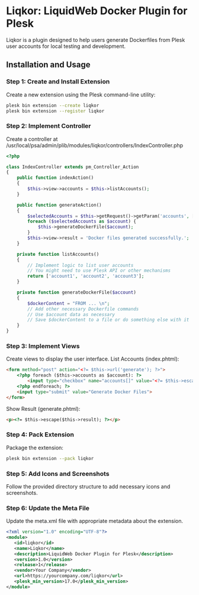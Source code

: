 # Liqkor: LiquidWeb Docker Plugin for Plesk

Liqkor is a plugin designed to help users generate Dockerfiles from Plesk user accounts for local testing and development.

## Installation and Usage

### Step 1: Create and Install Extension
Create a new extension using the Plesk command-line utility:

```sh
plesk bin extension --create liqkor
plesk bin extension --register liqkor
```

### Step 2: Implement Controller
Create a controller at /usr/local/psa/admin/plib/modules/liqkor/controllers/IndexController.php

```php
<?php

class IndexController extends pm_Controller_Action
{
    public function indexAction()
    {
        $this->view->accounts = $this->listAccounts();
    }

    public function generateAction()
    {
        $selectedAccounts = $this->getRequest()->getParam('accounts', []);
        foreach ($selectedAccounts as $account) {
            $this->generateDockerFile($account);
        }
        $this->view->result = 'Docker files generated successfully.';
    }

    private function listAccounts()
    {
        // Implement logic to list user accounts
        // You might need to use Plesk API or other mechanisms
        return ['account1', 'account2', 'account3'];
    }

    private function generateDockerFile($account)
    {
        $dockerContent = "FROM ... \n";
        // Add other necessary Dockerfile commands
        // Use $account data as necessary
        // Save $dockerContent to a file or do something else with it
    }
}

```

### Step 3: Implement Views
Create views to display the user interface.
List Accounts (index.phtml):
```html
<form method="post" action="<?= $this->url('generate'); ?>">
    <?php foreach ($this->accounts as $account): ?>
        <input type="checkbox" name="accounts[]" value="<?= $this->escape($account); ?>"><?= $this->escape($account); ?><br>
    <?php endforeach; ?>
    <input type="submit" value="Generate Docker Files">
</form>
```
Show Result (generate.phtml):
```html
<p><?= $this->escape($this->result); ?></p>
```

### Step 4: Pack Extension
Package the extension:
```sh
plesk bin extension --pack liqkor
```

### Step 5: Add Icons and Screenshots
Follow the provided directory structure to add necessary icons and screenshots.

###  Step 6: Update the Meta File
Update the meta.xml file with appropriate metadata about the extension.

```xml
<?xml version="1.0" encoding="UTF-8"?>
<module>
   <id>liqkor</id>
   <name>Liqkor</name>
   <description>LiquidWeb Docker Plugin for Plesk</description>
   <version>1.0</version>
   <release>1</release>
   <vendor>Your Company</vendor>
   <url>https://yourcompany.com/liqkor</url>
   <plesk_min_version>17.0</plesk_min_version>
</module>
```